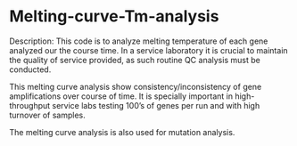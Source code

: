 # Melting-curve-Tm-analysis

Description:
This code is to analyze melting temperature of each gene analyzed our the course time. In a service laboratory it is crucial to maintain the quality of service provided, as such routine QC analysis must be conducted.

This melting curve analysis show consistency/inconsistency of gene amplifications over course of time. It is specially important in high-throughput service labs testing 100’s of genes per run and with high turnover of samples. 

The melting curve analysis is also used for mutation analysis. 
